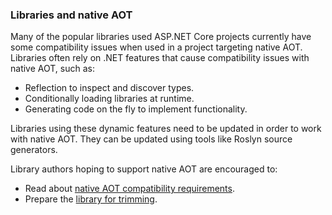 ### Libraries and native AOT

Many of the popular libraries used ASP.NET Core projects currently have some compatibility issues when used in a project targeting native AOT. Libraries often rely on .NET features that cause compatibility issues with native AOT, such as:

* Reflection to inspect and discover types.
* Conditionally loading libraries at runtime.
* Generating code on the fly to implement functionality.

Libraries using these dynamic features need to be updated in order to work with native AOT. They can be updated using tools like Roslyn source generators.

Library authors hoping to support native AOT are encouraged to:

* Read about [native AOT compatibility requirements](/dotnet/core/deploying/native-aot/?tabs=net8).
* Prepare the [library for trimming](/dotnet/core/deploying/trimming/prepare-libraries-for-trimming).
